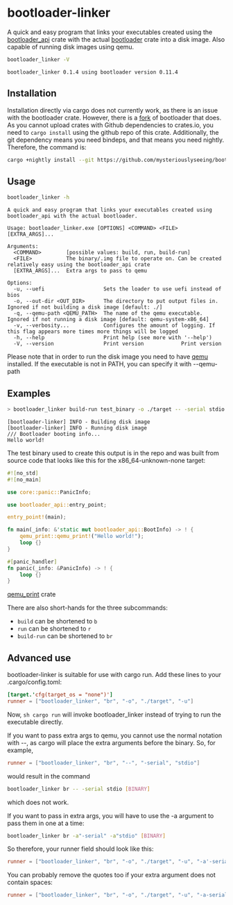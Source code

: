 # bootloader-linker

A quick and easy program that links your executables created using the [bootloader_api](https://crates.io/crates/bootloader_api) crate with the actual [bootloader](https://crates.io/crates/bootloader) crate into a disk image. Also capable of running disk images using qemu.

```sh
bootloader_linker -V
```
```console
bootloader_linker 0.1.4 using bootloader version 0.11.4
```

## Installation

Installation directly via cargo does not currently work, as there is an issue with the bootloader crate.
However, there is a [fork](https://github.com/mysteriouslyseeing/bootloader/) of bootloader that does. As you cannot
upload crates with Github dependencies to crates.io, you need to `cargo install` using the github repo of this crate.
Additionally, the git dependency means you need bindeps, and that means you need nightly. Therefore, the command is:
```sh
cargo +nightly install --git https://github.com/mysteriouslyseeing/bootloader_linker.git -Zbindeps
```

## Usage

```sh
bootloader_linker -h
```
```console
A quick and easy program that links your executables created using bootloader_api with the actual bootloader.

Usage: bootloader_linker.exe [OPTIONS] <COMMAND> <FILE> [EXTRA_ARGS]...

Arguments:
  <COMMAND>        [possible values: build, run, build-run]
  <FILE>           The binary/.img file to operate on. Can be created relatively easy using the bootloader_api crate
  [EXTRA_ARGS]...  Extra args to pass to qemu

Options:
  -u, --uefi                   Sets the loader to use uefi instead of bios
  -o, --out-dir <OUT_DIR>      The directory to put output files in. Ignored if not building a disk image [default: ./]
  -q, --qemu-path <QEMU_PATH>  The name of the qemu executable. Ignored if not running a disk image [default: qemu-system-x86_64]
  -v, --verbosity...           Configures the amount of logging. If this flag appears more times more things will be logged
  -h, --help                   Print help (see more with '--help')
  -V, --version                Print version            Print version
```

Please note that in order to run the disk image you need to have [qemu](https://www.qemu.org/) installed. If the executable is not in PATH, you can specify it with --qemu-path

## Examples

```sh
> bootloader_linker build-run test_binary -o ./target -- -serial stdio
```
```console
[bootloader-linker] INFO - Building disk image
[bootloader-linker] INFO - Running disk image
/// Bootloader booting info...
Hello world!
```

The test binary used to create this output is in the repo and was built from source code that looks like this for the x86_64-unknown-none target:
```rust
#![no_std]
#![no_main]

use core::panic::PanicInfo;

use bootloader_api::entry_point;

entry_point!(main);

fn main(_info: &'static mut bootloader_api::BootInfo) -> ! {
    qemu_print::qemu_print!("Hello world!");
    loop {}
}

#[panic_handler]
fn panic(_info: &PanicInfo) -> ! {
    loop {}
}
```

[qemu_print](https://crates.io/crates/qemu_print) crate

There are also short-hands for the three subcommands:
- `build` can be shortened to `b`
- `run` can be shortened to `r`
- `build-run` can be shortened to `br`

## Advanced use

bootloader-linker is suitable for use with cargo run. Add these lines to your .cargo/config.toml:
```toml
[target.'cfg(target_os = "none")']
runner = ["bootloader_linker", "br", "-o", "./target", "-u"]
```

Now, ```sh cargo run``` will invoke bootloader_linker instead of trying to run the executable directly.

If you want to pass extra args to qemu, you cannot use the normal notation with --,
as cargo will place the extra arguments before the binary. So, for example,
```toml
runner = ["bootloader_linker", "br", "--", "-serial", "stdio"]
```
would result in the command
```sh
bootloader_linker br -- -serial stdio [BINARY]
```
which does not work.

If you want to pass in extra args, you will have to use the -a argument to pass them in one at a time:
```sh
bootloader_linker br -a"-serial" -a"stdio" [BINARY]
```
So therefore, your runner field should look like this:
```toml
runner = ["bootloader_linker", "br", "-o", "./target", "-u", "-a'-serial'", "-a'stdio'"]
```
You can probably remove the quotes too if your extra argument does not contain spaces:
```toml
runner = ["bootloader_linker", "br", "-o", "./target", "-u", "-a-serial", "-astdio"]
```